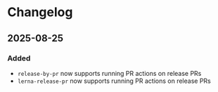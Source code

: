 # Changelog

## 2025-08-25

### Added

- `release-by-pr` now supports running PR actions on release PRs
- `lerna-release-pr` now supports running PR actions on release PRs

